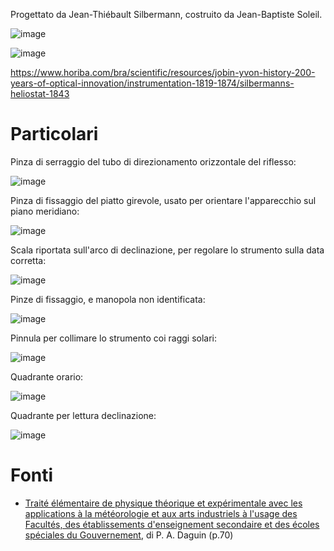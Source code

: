 Progettato da Jean-Thiébault Silbermann, costruito da Jean-Baptiste Soleil.

![image](002.jpg)

![image](001.jpg)

[https://www.horiba.com/bra/scientific/resources/jobin-yvon-history-200-years-of-optical-innovation/instrumentation-1819-1874/silbermanns-heliostat-1843
](https://www.horiba.com/bra/scientific/resources/jobin-yvon-history-200-years-of-optical-innovation/instrumentation-1819-1874/silbermanns-heliostat-1843)

# Particolari

Pinza di serraggio del tubo di direzionamento orizzontale del riflesso:

![image](pinza-superiore.jpg)



Pinza di fissaggio del piatto girevole, usato per orientare l'apparecchio sul piano meridiano:

![image](pinza-base.jpg)



Scala riportata sull'arco di declinazione, per regolare lo strumento sulla data corretta:

![image](scala-declinazione.jpg)


Pinze di fissaggio, e manopola non identificata:

![image](pinze.jpg)



Pinnula per collimare lo strumento coi raggi solari:

![image](pinnula.jpg)



Quadrante orario:

![image](quadrante-superiore.jpg)



Quadrante per lettura declinazione:

![image](quadrante-inferiore.jpg)





# Fonti

- [Traité élémentaire de physique théorique et expérimentale avec les applications à la météorologie et aux arts industriels à l'usage des Facultés, des établissements d'enseignement secondaire et des écoles spéciales du Gouvernement](https://archive.org/details/bub_gb_8-k5-57FCcYC/page/70/mode/2up?q=silbermann), di  P. A. Daguin  (p.70)


